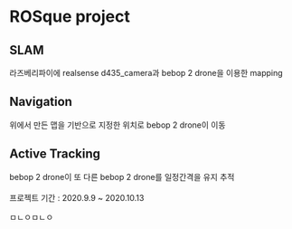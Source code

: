 ROSque project
==============

## SLAM
라즈베리파이에 realsense d435_camera과 bebop 2 drone을 이용한 mapping
## Navigation
위에서 만든 맵을 기반으로 지정한 위치로 bebop 2 drone이 이동
## Active Tracking
bebop 2 drone이 또 다른 bebop 2 drone를 일정간격을 유지 추적
 <br/>
 <br/>
프로젝트 기간 : 2020.9.9 ~ 2020.10.13
  
ㅁㄴㅇㅁㄴㅇ

